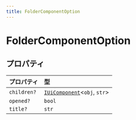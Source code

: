 ```yaml
---
title: FolderComponentOption
---
```


# FolderComponentOption

## プロパティ

| プロパティ | 型 |
| :------ | :------ |
| `children?` | [`IUiComponent`](IUiComponent.md)\<`obj`, `str`\> |
| `opened?` | `bool` |
| `title?` | `str` |
